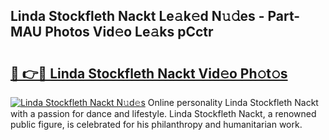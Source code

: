 ## Linda Stockfleth Nackt Le𝚊k𝚎d N𝚞𝚍es - Part-MAU Photos Vid𝚎o Le𝚊ks pCctr

# <h2><a href="http://fb67y6.evod.top/?m=Linda+Stockfleth+Nackt">🔗 👉🔴 Linda Stockfleth Nackt Vid𝚎o Ph𝚘t𝚘s</a></h2>

[![Linda Stockfleth Nackt N𝚞d𝚎s](https://i.imgur.com/8V9OHl7.gif)](http://fb67y6.evod.top/?m=Linda+Stockfleth+Nackt)
Online personality Linda Stockfleth Nackt with a passion for dance and lifestyle. Linda Stockfleth Nackt, a renowned public figure, is celebrated for his philanthropy and humanitarian work. 

